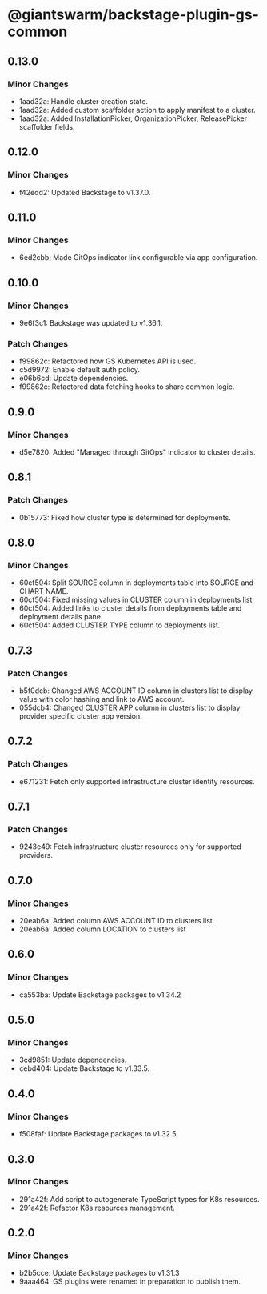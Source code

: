 # @giantswarm/backstage-plugin-gs-common

## 0.13.0

### Minor Changes

- 1aad32a: Handle cluster creation state.
- 1aad32a: Added custom scaffolder action to apply manifest to a cluster.
- 1aad32a: Added InstallationPicker, OrganizationPicker, ReleasePicker scaffolder fields.

## 0.12.0

### Minor Changes

- f42edd2: Updated Backstage to v1.37.0.

## 0.11.0

### Minor Changes

- 6ed2cbb: Made GitOps indicator link configurable via app configuration.

## 0.10.0

### Minor Changes

- 9e6f3c1: Backstage was updated to v1.36.1.

### Patch Changes

- f99862c: Refactored how GS Kubernetes API is used.
- c5d9972: Enable default auth policy.
- e06b6cd: Update dependencies.
- f99862c: Refactored data fetching hooks to share common logic.

## 0.9.0

### Minor Changes

- d5e7820: Added "Managed through GitOps" indicator to cluster details.

## 0.8.1

### Patch Changes

- 0b15773: Fixed how cluster type is determined for deployments.

## 0.8.0

### Minor Changes

- 60cf504: Split SOURCE column in deployments table into SOURCE and CHART NAME.
- 60cf504: Fixed missing values in CLUSTER column in deployments list.
- 60cf504: Added links to cluster details from deployments table and deployment details pane.
- 60cf504: Added CLUSTER TYPE column to deployments list.

## 0.7.3

### Patch Changes

- b5f0dcb: Changed AWS ACCOUNT ID column in clusters list to display value with color hashing and link to AWS account.
- 055dcb4: Changed CLUSTER APP column in clusters list to display provider specific cluster app version.

## 0.7.2

### Patch Changes

- e671231: Fetch only supported infrastructure cluster identity resources.

## 0.7.1

### Patch Changes

- 9243e49: Fetch infrastructure cluster resources only for supported providers.

## 0.7.0

### Minor Changes

- 20eab6a: Added column AWS ACCOUNT ID to clusters list
- 20eab6a: Added column LOCATION to clusters list

## 0.6.0

### Minor Changes

- ca553ba: Update Backstage packages to v1.34.2

## 0.5.0

### Minor Changes

- 3cd9851: Update dependencies.
- cebd404: Update Backstage to v1.33.5.

## 0.4.0

### Minor Changes

- f508faf: Update Backstage packages to v1.32.5.

## 0.3.0

### Minor Changes

- 291a42f: Add script to autogenerate TypeScript types for K8s resources.
- 291a42f: Refactor K8s resources management.

## 0.2.0

### Minor Changes

- b2b5cce: Update Backstage packages to v1.31.3
- 9aaa464: GS plugins were renamed in preparation to publish them.
